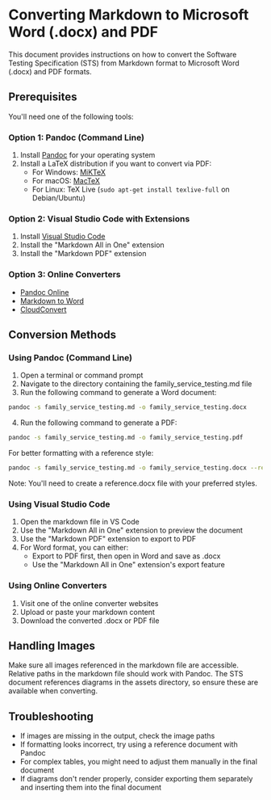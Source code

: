 # Converting Markdown to Microsoft Word (.docx) and PDF

This document provides instructions on how to convert the Software Testing Specification (STS) from Markdown format to Microsoft Word (.docx) and PDF formats.

## Prerequisites

You'll need one of the following tools:

### Option 1: Pandoc (Command Line)

1. Install [Pandoc](https://pandoc.org/installing.html) for your operating system
2. Install a LaTeX distribution if you want to convert via PDF:
   - For Windows: [MiKTeX](https://miktex.org/download)
   - For macOS: [MacTeX](https://www.tug.org/mactex/mactex-download.html)
   - For Linux: TeX Live (`sudo apt-get install texlive-full` on Debian/Ubuntu)

### Option 2: Visual Studio Code with Extensions

1. Install [Visual Studio Code](https://code.visualstudio.com/)
2. Install the "Markdown All in One" extension
3. Install the "Markdown PDF" extension

### Option 3: Online Converters

- [Pandoc Online](https://pandoc.org/try/)
- [Markdown to Word](https://word2md.com/)
- [CloudConvert](https://cloudconvert.com/md-to-docx)

## Conversion Methods

### Using Pandoc (Command Line)

1. Open a terminal or command prompt
2. Navigate to the directory containing the family_service_testing.md file
3. Run the following command to generate a Word document:

```bash
pandoc -s family_service_testing.md -o family_service_testing.docx
```

4. Run the following command to generate a PDF:

```bash
pandoc -s family_service_testing.md -o family_service_testing.pdf
```

For better formatting with a reference style:

```bash
pandoc -s family_service_testing.md -o family_service_testing.docx --reference-doc=reference.docx
```

Note: You'll need to create a reference.docx file with your preferred styles.

### Using Visual Studio Code

1. Open the markdown file in VS Code
2. Use the "Markdown All in One" extension to preview the document
3. Use the "Markdown PDF" extension to export to PDF
4. For Word format, you can either:
   - Export to PDF first, then open in Word and save as .docx
   - Use the "Markdown All in One" extension's export feature

### Using Online Converters

1. Visit one of the online converter websites
2. Upload or paste your markdown content
3. Download the converted .docx or PDF file

## Handling Images

Make sure all images referenced in the markdown file are accessible. Relative paths in the markdown file should work with Pandoc. The STS document references diagrams in the assets directory, so ensure these are available when converting.

## Troubleshooting

- If images are missing in the output, check the image paths
- If formatting looks incorrect, try using a reference document with Pandoc
- For complex tables, you might need to adjust them manually in the final document
- If diagrams don't render properly, consider exporting them separately and inserting them into the final document
